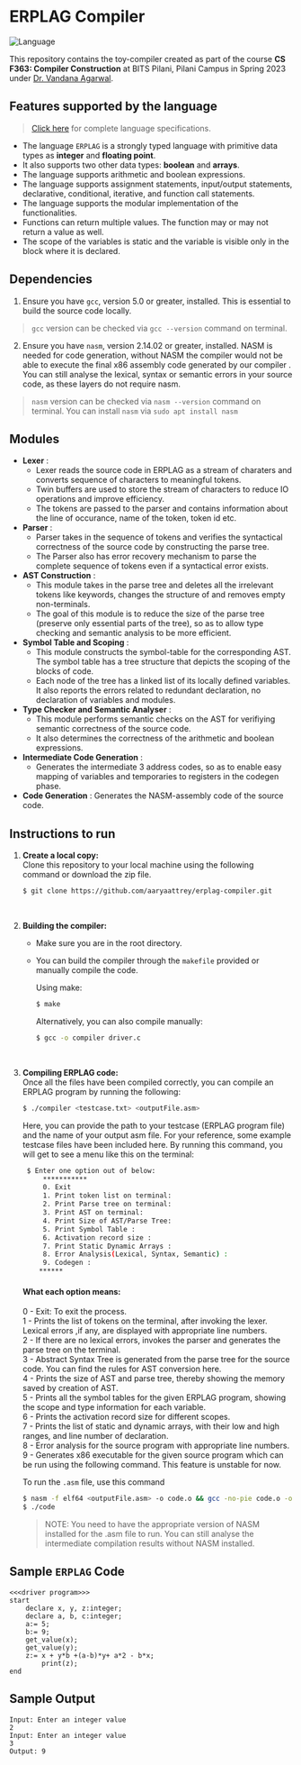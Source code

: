 
# ERPLAG Compiler

![Language](https://img.shields.io/static/v1?label=Language&message=C&color=informational&style=for-the-badge)

This repository contains the toy-compiler created as part of the course **CS F363: Compiler Construction** at BITS Pilani, Pilani Campus in Spring 2023 under [Dr. Vandana Agarwal](https://universe.bits-pilani.ac.in/pilani/vandana/profile).

## Features supported by the language

> [Click here](./docs/language%20specifications.pdf) for complete language specifications.

- The language `ERPLAG` is a strongly typed language with primitive data types as **integer** and **floating point**. 
- It also supports two other data types: **boolean** and **arrays**. 
- The language supports arithmetic and boolean expressions. 
- The language supports assignment statements, input/output statements, declarative, conditional, iterative, and function call statements. 
- The language supports the modular implementation of the functionalities. 
- Functions can return multiple values. The function may or may not return a value as well. 
- The scope of the variables is static and the variable is visible only in the block where it is declared.

## Dependencies

1. Ensure you have `gcc`, version 5.0 or greater, installed. This is essential to build the source code locally.
> `gcc` version can be checked via `gcc --version` command on terminal.

2. Ensure you have `nasm`, version 2.14.02 or greater, installed. NASM is needed for code generation, without NASM the compiler would not be able to execute the final x86 assembly code generated by our compiler . You can still analyse the lexical, syntax or semantic errors in your source code, as these layers do not require nasm.
> `nasm` version can be checked via `nasm --version` command on terminal. You can install `nasm` via `sudo apt install nasm`

## Modules
- **Lexer** :
   - Lexer reads the source code in ERPLAG as a stream of charaters and converts sequence of characters to meaningful tokens. 
   - Twin buffers are used to store the stream of characters to reduce IO operations and improve efficiency.
   - The tokens are passed to the parser and contains information about the line of occurance, name of the token, token id etc.
- **Parser** :
   - Parser takes in the sequence of tokens and verifies the syntactical correctness of the source code by constructing the parse tree.
   - The Parser also has error recovery mechanism to parse the complete sequence of tokens even if a syntactical error exists.
- **AST Construction** :
   - This module takes in the parse tree and deletes all the irrelevant tokens like keywords, changes the structure of <expressions> and  removes empty non-terminals.
   - The goal of this module is to reduce the size of the parse tree (preserve only essential parts of the tree), so as to allow type checking and semantic analysis to be more efficient.
- **Symbol Table and Scoping** :
   - This module constructs the symbol-table for the corresponding AST. The symbol table has a tree structure that depicts the scoping of the blocks of code.
   - Each node of the tree has a linked list of its locally defined variables. It also reports the errors related to redundant declaration, no declaration of variables and modules. 
- **Type Checker and Semantic Analyser** :
   - This module performs semantic checks on the AST for verifiying semantic correctness of the source code.
   - It also determines the correctness of the arithmetic and boolean expressions.
- **Intermediate Code Generation** :
    - Generates the intermediate 3 address codes, so as to enable easy mapping of variables and temporaries to registers in the codegen phase.
- **Code Generation** : Generates the NASM-assembly code of the source code.



## Instructions to run

1. **Create a local copy:** <br>
Clone this repository to your local machine using the following command or download the zip file.
   
   ```bash
   $ git clone https://github.com/aaryaattrey/erplag-compiler.git
   ```
   <br>
2. **Building the compiler:** 
	 - Make sure you are in the root directory.
	 - You can build the compiler through the `makefile` provided or
	   manually compile the code.

		 Using make:
		```bash
		$ make
		```
		 Alternatively, you can also compile manually:
		```bash
		$ gcc -o compiler driver.c
		```
		  <br>

3. **Compiling ERPLAG code:** <br>
Once all the files have been compiled correctly, you can compile an ERPLAG program by running the following:
	```bash
	$ ./compiler <testcase.txt> <outputFile.asm>
	```
	Here, you can provide the path to your testcase (ERPLAG program file) and the name of your output asm file. For your reference, some example testcase files have been included here. By running this command, you will get to see a menu like this on the terminal:
	```bash
	 $ Enter one option out of below: 
	     ***********
	     0. Exit
	     1. Print token list on terminal:
	     2. Print Parse tree on terminal:
	     3. Print AST on terminal:
	     4. Print Size of AST/Parse Tree:
	     5. Print Symbol Table :
	     6. Activation record size :
	     7. Print Static Dynamic Arrays :
	     8. Error Analysis(Lexical, Syntax, Semantic) :
	     9. Codegen :
	    ******
	```
	#### What each option means: <br>
	0 - Exit: To exit the process. <br>
   	1 - Prints the list of tokens on the terminal, after invoking the lexer. Lexical errors ,if any, are displayed with appropriate line numbers. <br>
   	2 - If there are no lexical errors, invokes the parser and generates the parse tree on the terminal. <br>
   	3 - Abstract Syntax Tree is generated from the parse tree for the source code. You can find the rules for AST conversion here.<br>
        4 - Prints the size of AST and parse tree, thereby showing the memory saved by creation of AST. <br>
	5 - Prints all the symbol tables for the given ERPLAG program, showing the scope and type information for each variable. <br>
        6 - Prints the activation record size for different scopes.<br>
        7 - Prints the list of static and dynamic arrays, with their low and high ranges, and line number of declaration.<br>
        8 - Error analysis for the source program with appropriate line numbers.<br>
        9 - Generates x86 executable for the given source program which can be run using the following command. This feature is unstable for now.<br>
	
    

	To run the `.asm` file, use this command 
	```bash
	$ nasm -f elf64 <outputFile.asm> -o code.o && gcc -no-pie code.o -o code
	$ ./code
	```
	>NOTE: You need to have the appropriate version of NASM installed for the .asm file to run. You can still analyse the intermediate compilation results without NASM installed.

## Sample `ERPLAG` Code

```
<<<driver program>>>
start
	declare x, y, z:integer;
	declare a, b, c:integer;
	a:= 5;
	b:= 9;
	get_value(x);
	get_value(y);
	z:= x + y*b +(a-b)*y+ a*2 - b*x;	
        print(z);
end
```

## Sample Output
```
Input: Enter an integer value 
2
Input: Enter an integer value 
3
Output: 9
```


   
